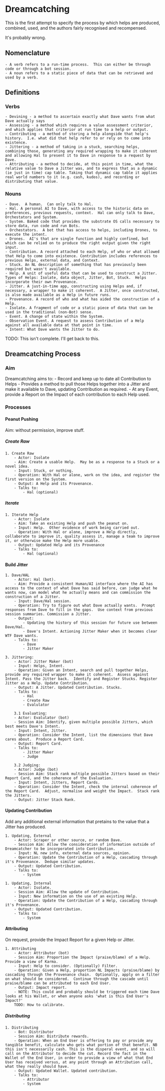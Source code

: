 # Dreamcatching

This is the first attempt to specify the process by which helps are produced, combined, used, and the authors fairly recognised and recompensed. 

It's probably wrong.

## Nomenclature 

    - A verb refers to a run-time process.  This can either be through code or through a bot session.
    - A noun refers to a static piece of data that can be retrieved and used by a verb.

## Definitions

### Verbs

    - Devining - a method to ascertain exactly what Dave wants from what Dave actually says
    - Assessing - a method which requires a value assessment criterior, and which applies that criterior at run time to a help or output.
    - Contributing - a method of storing a help alongside that help's history.  I.e. what did that help refer to or rely on to come into existence. 
    - Jittering - a method of taking in a stuck, searching helps, combining those, generating any required wrapping to make it coherent and allowing Hal to present it to Dave in response to a request by Dave.
    - Attributing - a method to decide, at this point in time, what the relative value to Dave a Jitter was, and to express that as a dynamic (ie just in time) cap table. Taking that dynamic cap table it applies  real world numbers to it (e.g. cash, kudos), and recording or distributing that value.

### Nouns

    - Dave.  A human.  Can only talk to Hal.
    - Hal. A personal AI to Dave, with access to the historic data on preferences, previous requests, context.  Hal can only talk to Dave,  Orchestators and System.
    - System. Baked code that provides the substrate OS calls necessary to store data, run code and run Bots.
    - Orchestators.  A bot that has access to helps, including Drones, to execute the intent.
    - Drones.  AI's that are single function and highly confined, but which can be relied on to produce the right output given the right input.
    - Contribution. A record attached to each Help, of who or what allowed that Help to come into existence. Contribution includes references to previous Helps, external data, and Context.
    - Stuck. An NL description of something that has previously been required but wasn't available.
    - Help. A unit of useful data that can be used to construct a Jitter. Types of Helps: Isolate, data object, Jitter, Bot, Stuck.  Helps incorporate their own Provenance.
    - Jitter. A just-in-time app, constructing using Helps and, if necessary, a wrapper to make it coherent.  A Jitter, once constructed, is also made available as a Help in future runs.
    - Provenance. A record of who and what has aided the construction of a Help.
    - Isolate. A fragment of code or a static piece of data that can be used in the traditional (non-Bot) sense. 
    - Event. A change of state within the System.
    - Observation Event. A request to assess Contribution of a Help against all available data at that point in time.
    - Intent: What Dave wants the Jitter to do.

TODO: This isn't complete.  I'll get back to this.

## Dreamcatching Process

### Aim

Dreamcatching aims to:
    - Record and keep up to date all Contribution to Helps
    - Provides a method to pull those Helps together into a Jitter and make it available to Dave, updating Contribution as required.
    - At any Event, provide a Report on the Impact of each contribution to each Help used.

### Processes

#### Peanut Pushing

Aim: without permission, improve stuff.

##### Create Raw
    
    1. Create Raw
        - Actor: Isolate
        - Aim: Create a usable Help.  May be as a response to a Stuck or a novel idea.
        - Input: Stuck, or nothing.
        - Operation: With Hal or alone, work on the idea, and register the first version on the System.
        - Output: A Help and its Provenance. 
        - Talks to:
            - Hal (optional) 

##### Iterate

    1. Iterate Help
        - Actor: Isolate
        - Aim: Take an existing Help and push the peanut on.
        - Input: Help.  Other evidence of work being carried out.
        - Operation: With Hal or alone, improve a Help directly, collaborate to improve it, quality assess it, manage a team to improve it, or otherwise make the Help more usable.  
        - Output: Updated Help and its Provenance
        - Talks to:
            - Hal (optional) 

#### Build Jitter

    1. Dave/HAL
        - Actor: Hal (bot).
        - Aim: Provide a consistent Human/AI interface where the AI has access to the context of what Dave has said before, can judge what he wants now, can model what he actually means and can commission the construction of a Jitter.
        - Input: Dave/Hal session. 
        - Operation: Try to figure out what Dave actually wants.  Prompt responses from Dave to fill in the gaps.  Use context from previous session summaries. Commission a Jitter. 
        - Output: 
            - Updating the history of this session for future use between Dave/Hal.
            - Dave's Intent. Actioning Jitter Maker when it becomes clear WTF Dave wants.
        - Talks to:
            - Dave
            - Jitter Maker

    3. Jittering:
        - Actor: Jitter Maker (bot)
        - Input: Helps, Intent.
        - Operation: Given an Intent, search and pull together Helps, provide any required wrapper to make it coherent.  Assess against Intent. Pass the Jitter back.  Identify and Register Stucks. Register Jitter as a Help. Update Contribution.
        - Output: A Jitter. Updated Contribution. Stucks. 
        - Talks to:
            - Hal
            - Create Raw
            - Evalulator

        3.1 Evaluating:
        - Actor: Evalulator (bot)
        - Session Aim: Identify, given multiple possible Jitters, which best meets Dave's Intent.
        - Input: Intent, Jitter.
        - Operation: Consider the Intent, list the dimensions that Dave cares about.  Produce a Report Card.
        - Output: Report Card.
        - Talks to:
            - Jitter Maker
            - Judge

        3.2 Judging:
        - Actor: Judge (bot)
        - Session Aim: Stack rank multiple possible Jitters based on their Report Card, and the coherence of the Evaluation.
        - Input: Intent, Jitters, Report Cards.
        - Operation: Consider the Intent, check the internal coherence of the Report Card.  Adjust, normalise and weight the Impact.  Stack rank the Jitters.
        - Output: Jitter Stack Rank.

#### Updating Contribution

Add any additional external information that pretains to the value that a Jitter has produced.

    1. Updating, External
        - Actor: Scraper or other source, or random Dave.
        - Session Aim: Allow the consideration of information outside of Dreamcatcher to be incorporated into Contribution.
        - Input: NL new info, external data sources, opinion.
        - Operation: Update the Contribution of a Help, cascading through it's Provenance.  Dedupe similar updates.
        - Output: Updated Contribution.
        - Talks to:
            - System

    1. Updating, Internal
        - Actor: Isolate. 
        - Session Aim: Allow the update of Contribution.
        - Input: New information on the use of an existing Help.
        - Operation: Update the Contribution of a Help, cascading through it's Provenance.
        - Output: Updated Contribution.
        - Talks to:
            - System

#### Attributing

On request, provide the Impact Report for a given Help or Jitter.

    1. Attributing
        - Actor: Attributor (bot)
        - Session Aim: Proportion the Impact (praise/blame) of a Help.  Provide a view of Karma.
        - Input: Help to consider. (Optionally) Filter.
        - Operation: Given a Help, proportion NL Impacts (praise/blame) by cascading through the Provenance chain.  Optionally, apply on a filter on what should be considered.  Continue through the cascade until praise/blame can be attributed to each End User.
        - Output: Impact report.
        - NOTE: This could and probably should be triggered each time Dave looks at his Wallet, or when anyone asks 'what is this End User's Impact?'
        TODO: How to calibrate.

##### Distributing

    1. Distributing
        - Bot: Distributor
        - Session Aim: Distribute rewards.
        - Operation: When an End User is offering to pay or provide any tangible benefit, calculate who gets what portion of that benefit. NB this isn't necessarily cash. This is the disperal event, and so will call on the Attributor to decide the cut. Record the fact in the Wallet of the End User, in order to provide a view of what that End User has received versus, at any point through an Attribution call, what they really should have.
        - Output: Updated Wallet. Updated contribution.
        - Talks to:
            - Attributor
            - System

